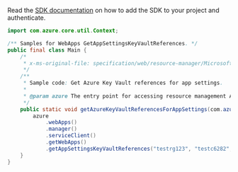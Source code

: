 Read the [SDK documentation](https://github.com/Azure/azure-sdk-for-java/blob/azure-resourcemanager_2.11.0/sdk/resourcemanager/azure-resourcemanager/README.md) on how to add the SDK to your project and authenticate.

```java
import com.azure.core.util.Context;

/** Samples for WebApps GetAppSettingsKeyVaultReferences. */
public final class Main {
    /*
     * x-ms-original-file: specification/web/resource-manager/Microsoft.Web/stable/2021-03-01/examples/GetKeyVaultReferencesForAppSettings.json
     */
    /**
     * Sample code: Get Azure Key Vault references for app settings.
     *
     * @param azure The entry point for accessing resource management APIs in Azure.
     */
    public static void getAzureKeyVaultReferencesForAppSettings(com.azure.resourcemanager.AzureResourceManager azure) {
        azure
            .webApps()
            .manager()
            .serviceClient()
            .getWebApps()
            .getAppSettingsKeyVaultReferences("testrg123", "testc6282", Context.NONE);
    }
}
```
